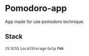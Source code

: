 # Pomodoro-app
App made for use pomodoro technique.

## Stack
  `JS`
  `SCSS`
  `LocalStorage`
  `Gulp`
  `PWA`

